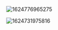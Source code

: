 ![1624776965275](https://user-images.githubusercontent.com/73888718/123544856-e788ef80-d787-11eb-948a-78a7939de533.jpg)

![1624731975816](https://user-images.githubusercontent.com/73888718/123544860-ebb50d00-d787-11eb-8553-6c5ab84b90f7.jpg)
